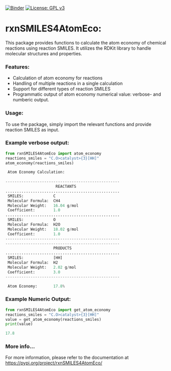 
[![Binder](https://mybinder.org/badge_logo.svg)](https://mybinder.org/v2/gh/sgiani95/rxnSMILES4AtomEco_acs.jchemed/HEAD) [![License: GPL v3](https://img.shields.io/badge/License-GPLv3-green.svg)](https://www.gnu.org/licenses/gpl-3.0)  

# rxnSMILES4AtomEco:

This package provides functions to calculate the atom economy of chemical reactions using reaction SMILES.
It utilizes the RDKit library to handle molecular structures and properties.

### Features:
- Calculation of atom economy for reactions
- Handling of multiple reactions in a single calculation
- Support for different types of reaction SMILES
- Programmatic output of atom economy numerical value: verbose- and numberic output.
    
### Usage:
To use the package, simply import the relevant functions and provide reaction SMILES as input.
    
### Example verbose output:

```python
from rxnSMILES4AtomEco import atom_economy
reactions_smiles = "C.O>catalyst>{3}[HH]"
atom_economy(reactions_smiles)

 Atom Economy Calculation:
 
--------------------------------------------------
                      REACTANTS
..................................................
 SMILES:             C
 Molecular Formula:  CH4
 Molecular Weight:   16.04 g/mol
 Coefficient:        1.0
..................................................
 SMILES:             O
 Molecular Formula:  H2O
 Molecular Weight:   18.02 g/mol
 Coefficient:        1.0
--------------------------------------------------
--------------------------------------------------
                     PRODUCTS
..................................................
 SMILES:             [HH]
 Molecular Formula:  H2
 Molecular Weight:   2.02 g/mol
 Coefficient:        3.0
--------------------------------------------------

 Atom Economy:       17.8%
```

### Example Numeric Output:

```python  
from rxnSMILES4AtomEco import get_atom_economy
reactions_smiles = "C.O>catalyst>{3}[HH]"
value = get_atom_economy(reactions_smiles)
print(value)

17.8
```



### More info...
For more information, please refer to the documentation at https://pypi.org/project/rxnSMILES4AtomEco/
